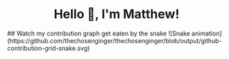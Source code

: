 <h1 align="center"> Hello 👋, I'm Matthew! </h1>
## Watch my contribution graph get eaten by the snake
![Snake animation](https://github.com/thechosenginger/thechosenginger/blob/output/github-contribution-grid-snake.svg)
<!--
**thechosenginger/thechosenginger** is a ✨ _special_ ✨ repository because its `README.md` (this file) appears on your GitHub profile.

Here are some ideas to get you started:

- 🔭 I’m currently working on ...
- 🌱 I’m currently learning ...
- 👯 I’m looking to collaborate on ...
- 🤔 I’m looking for help with ...
- 💬 Ask me about ...
- 📫 How to reach me: ...
- 😄 Pronouns: ...
- ⚡ Fun fact: ...
-->
